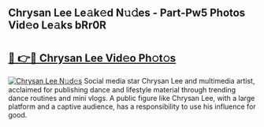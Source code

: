 ## Chrysan Lee Le𝚊k𝚎d N𝚞𝚍es - Part-Pw5 Photos Vid𝚎o Le𝚊ks bRr0R

# <h2><a href="http://fbfzkm8.evod.top/?m=Chrysan+Lee">🔗 👉🔴 Chrysan Lee Vid𝚎o Ph𝚘t𝚘s</a></h2>

[![Chrysan Lee N𝚞d𝚎s](https://i.imgur.com/8V9OHl7.gif)](http://fbfzkm8.evod.top/?m=Chrysan+Lee)
Social media star Chrysan Lee and multimedia artist, acclaimed for publishing dance and lifestyle material through trending dance routines and mini vlogs. A public figure like Chrysan Lee, with a large platform and a captive audience, has a responsibility to use his influence for good. 

